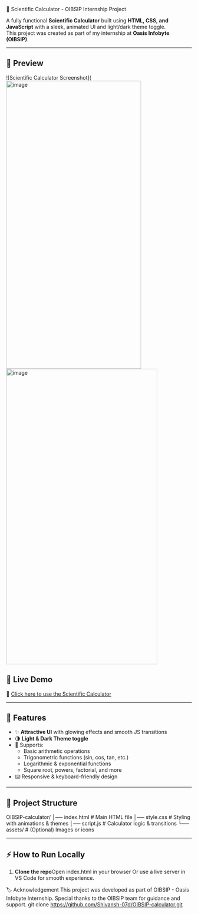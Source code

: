  🧮 Scientific Calculator - OIBSIP Internship Project

A fully functional **Scientific Calculator** built using **HTML, CSS, and JavaScript** with a sleek, animated UI and light/dark theme toggle.  
This project was created as part of my internship at **Oasis Infobyte (OIBSIP)**.

---
## 📸 Preview
![Scientific Calculator Screenshot](<img width="366" height="781" alt="image" src="https://github.com/user-attachments/assets/53bff916-c709-4ffe-bd92-7468f2f40e39" /> <img width="410" height="801" alt="image" src="https://github.com/user-attachments/assets/05f87ae6-b947-46ed-a04b-dd9a0238838e" />

## 🚀 Live Demo
🔗 [Click here to use the Scientific Calculator](https://shivansh-07d.github.io/OIBSIP-calculator/)

---

## 📸 Features
- ✨ **Attractive UI** with glowing effects and smooth JS transitions  
- 🌗 **Light & Dark Theme toggle**  
- 🧠 Supports:
  - Basic arithmetic operations
  - Trigonometric functions (sin, cos, tan, etc.)
  - Logarithmic & exponential functions
  - Square root, powers, factorial, and more
- ⌨️ Responsive & keyboard-friendly design

---

## 📂 Project Structure
OIBSIP-calculator/
│── index.html # Main HTML file
│── style.css # Styling with animations & themes
│── script.js # Calculator logic & transitions
└── assets/ # (Optional) Images or icons

---

## ⚡ How to Run Locally
1. **Clone the repo**Open index.html in your browser
Or use a live server in VS Code for smooth experience.

🏷️ Acknowledgement
This project was developed as part of OIBSIP - Oasis Infobyte Internship.
Special thanks to the OIBSIP team for guidance and support.
   git clone https://github.com/Shivansh-07d/OIBSIP-calculator.git
